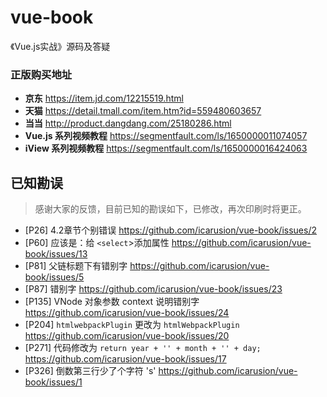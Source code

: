 # vue-book
《Vue.js实战》源码及答疑

### 正版购买地址
- **京东** https://item.jd.com/12215519.html
- **天猫** https://detail.tmall.com/item.htm?id=559480603657
- **当当** http://product.dangdang.com/25180286.html
- **Vue.js 系列视频教程** https://segmentfault.com/ls/1650000011074057
- **iView 系列视频教程** https://segmentfault.com/ls/1650000016424063

## 已知勘误
> 感谢大家的反馈，目前已知的勘误如下，已修改，再次印刷时将更正。

- [P26] 4.2章节个别错误 https://github.com/icarusion/vue-book/issues/2
- [P60] 应该是：给 `<select`>添加属性 https://github.com/icarusion/vue-book/issues/13 
- [P81] 父链标题下有错别字 https://github.com/icarusion/vue-book/issues/5
- [P87] 错别字 https://github.com/icarusion/vue-book/issues/23
- [P135] VNode 对象参数 context 说明错别字 https://github.com/icarusion/vue-book/issues/24
- [P204] `htmlwebpackPlugin` 更改为 `htmlWebpackPlugin` https://github.com/icarusion/vue-book/issues/20 
- [P271] 代码修改为 `return year + '' + month + '' + day;` https://github.com/icarusion/vue-book/issues/17
- [P326] 倒数第三行少了个字符 's' https://github.com/icarusion/vue-book/issues/1
